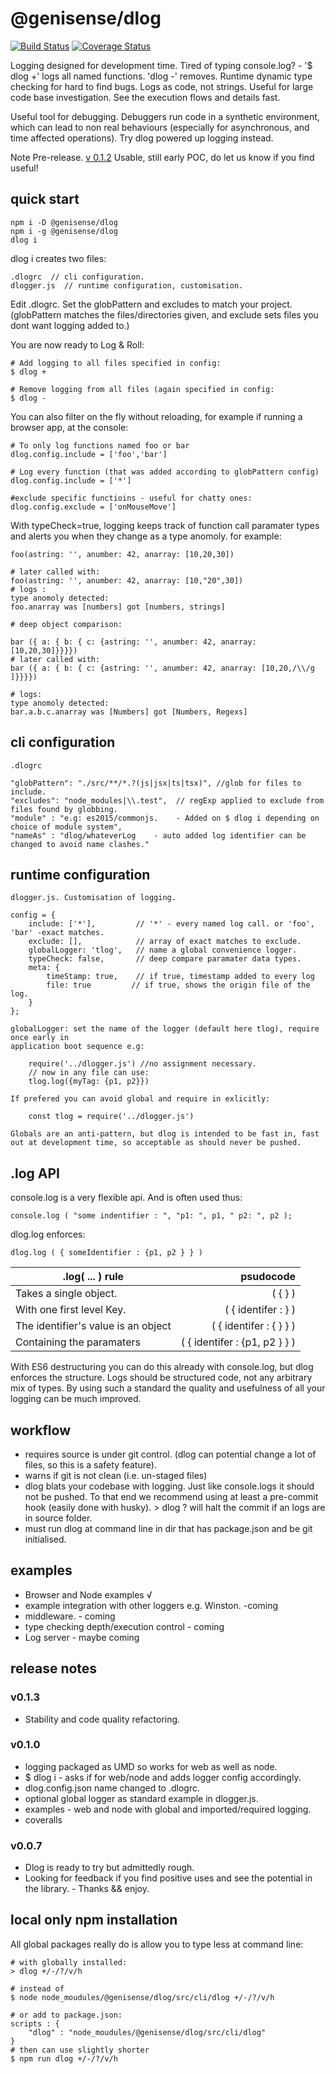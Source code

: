 # @genisense/dlog

[![Build Status](https://travis-ci.com/logworks/dlog.svg?branch=master)](https://travis-ci.com/logworks/dlog)
[![Coverage Status](https://coveralls.io/repos/github/logworks/dlog/badge.svg?branch=master)](https://coveralls.io/github/logworks/dlog?branch=master)

Logging designed for development time.
Tired of typing console.log? - '\$ dlog +' logs all named functions. 'dlog -' removes.
Runtime dynamic type checking for hard to find bugs.
Logs as code, not strings.
Useful for large code base investigation. See the execution flows and details fast.

Useful tool for debugging. Debuggers run code in a synthetic environment, which can lead to non real behaviours (especially for asynchronous, and time affected operations). Try dlog powered up logging instead.

Note Pre-release. [v 0.1.2](#v0.1.2) Usable, still early POC, do let us know if you find useful!

## quick start

    npm i -D @genisense/dlog
    npm i -g @genisense/dlog
    dlog i

dlog i creates two files:

    .dlogrc  // cli configuration.
    dlogger.js  // runtime configuration, customisation.

Edit .dlogrc. Set the globPattern and excludes to match your project. (globPattern matches the files/directories given, and exclude sets files you dont want logging added to.)

You are now ready to Log & Roll:

    # Add logging to all files specified in config:
    $ dlog +

    # Remove logging from all files (again specified in config:
    $ dlog -

You can also filter on the fly without reloading, for example if running a browser app, at the console:

    # To only log functions named foo or bar
    dlog.config.include = ['foo','bar']

    # Log every function (that was added according to globPattern config)
    dlog.config.include = ['*']

    #exclude specific functioins - useful for chatty ones:
    dlog.config.exclude = ['onMouseMove']

With typeCheck=true, logging keeps track of function call paramater types and alerts you when they change as a type anomoly. for example:

    foo(astring: '', anumber: 42, anarray: [10,20,30])

    # later called with:
    foo(astring: '', anumber: 42, anarray: [10,"20",30])
    # logs :
    type anomoly detected:
    foo.anarray was [numbers] got [numbers, strings]

    # deep object comparison:

    bar ({ a: { b: { c: {astring: '', anumber: 42, anarray: [10,20,30]}}}})
    # later called with:
    bar ({ a: { b: { c: {astring: '', anumber: 42, anarray: [10,20,/\\/g ]}}}})

    # logs:
    type anomoly detected:
    bar.a.b.c.anarray was [Numbers] got [Numbers, Regexs]

## cli configuration

    .dlogrc

    "globPattern": "./src/**/*.?(js|jsx|ts|tsx)", //glob for files to include.
    "excludes": "node_modules|\\.test",  // regExp applied to exclude from files found by globbing.
    "module" : "e.g: es2015/commonjs.    - Added on $ dlog i depending on choice of module system",
    "nameAs" : "dlog/whateverLog    - auto added log identifier can be changed to avoid name clashes."

## runtime configuration

    dlogger.js. Customisation of logging.

    config = {
        include: ['*'],         // '*' - every named log call. or 'foo', 'bar' -exact matches.
        exclude: [],            // array of exact matches to exclude.
        globalLogger: 'tlog',   // name a global convenience logger.
        typeCheck: false,       // deep compare paramater data types.
        meta: {
            timeStamp: true,    // if true, timestamp added to every log
            file: true         // if true, shows the origin file of the log.
        }
    };

    globalLogger: set the name of the logger (default here tlog), require once early in
    application boot sequence e.g:

        require('../dlogger.js') //no assignment necessary.
        // now in any file can use:
        tlog.log({myTag: {p1, p2}})

    If prefered you can avoid global and require in exlicitly:

        const tlog = require('../dlogger.js')

    Globals are an anti-pattern, but dlog is intended to be fast in, fast out at development time, so acceptable as should never be pushed.

## .log API

console.log is a very flexible api. And is often used thus:

    console.log ( "some indentifier : ", "p1: ", p1, " p2: ", p2 );

dlog.log enforces:

    dlog.log ( { someIdentifier : {p1, p2 } } )

| .log( ... ) rule                    |                     psudocode |
| ----------------------------------- | ----------------------------: |
| Takes a single object.              |                       ( { } ) |
| With one first level Key.           |           ( { identifer : } ) |
| The identifier's value is an object |       ( { identifer : { } } ) |
| Containing the paramaters           | ( { identifer : {p1, p2 } } ) |

With ES6 destructuring you can do this already with console.log, but dlog enforces the structure.
Logs should be structured code, not any arbitrary mix of types. By using such a standard the quality and usefulness of all your logging can be much improved.

## workflow

- requires source is under git control. (dlog can potential change a lot of files, so this is a safety feature).
- warns if git is not clean (i.e. un-staged files)
- dlog blats your codebase with logging. Just like console.logs it should not be pushed. To that end we recommend using at least a pre-commit hook (easily done with husky). > dlog ? will halt the commit if an logs are in source folder.
- must run dlog at command line in dir that has package.json and be git initialised.

## examples

- Browser and Node examples √
- example integration with other loggers e.g. Winston. -coming
- middleware. - coming
- type checking depth/execution control - coming
- Log server - maybe coming

## release notes

### v0.1.3

- Stability and code quality refactoring.

### v0.1.0

- logging packaged as UMD so works for web as well as node.
- \$ dlog i - asks if for web/node and adds logger config accordingly.
- dlog.config.json name changed to .dlogrc.
- optional global logger as standard example in dlogger.js.
- examples - web and node with global and imported/required logging.
- coveralls

### v0.0.7

- Dlog is ready to try but admittedly rough.
- Looking for feedback if you find positive uses and see the potential in the library. - Thanks && enjoy.

## local only npm installation

All global packages really do is allow you to type less at command line:

    # with globally installed:
    > dlog +/-/?/v/h

    # instead of
    $ node node_moudules/@genisense/dlog/src/cli/dlog +/-/?/v/h

    # or add to package.json:
    scripts : {
        "dlog" : "node_moudules/@genisense/dlog/src/cli/dlog"
    }
    # then can use slightly shorter
    $ npm run dlog +/-/?/v/h
